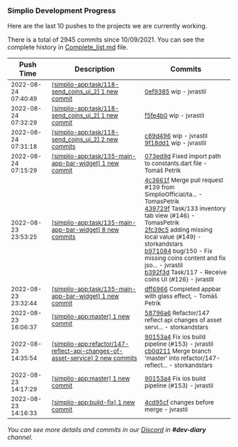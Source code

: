 
### Simplio Development Progress

Here are the last 10 pushes to the projects we are currently working.

There is a total of 2945 commits since 10/09/2021. You can see the complete history in
 [Complete_list.md](Complete_list.md) file.

| Push Time | Description | Commits |
| --- | --- | --- |
| <sub>2022-08-24 07:40:49</sub> | <sub>[[simplio-app:task/118\-send\_coins\_ui\_2] 1 new commit](https://github.com/SimplioOfficial/simplio-app/commit/0ef9385bcce891061596420248c3170ff5f6491a)</sub> | <sub>[0ef9385](https://github.com/SimplioOfficial/simplio-app/commit/0ef9385bcce891061596420248c3170ff5f6491a) wip - jvrastil</sub> |
| <sub>2022-08-24 07:32:29</sub> | <sub>[[simplio-app:task/118\-send\_coins\_ui\_2] 1 new commit](https://github.com/SimplioOfficial/simplio-app/commit/f5fe4b04e7fd2285e9cf3fe1aa7f29713a922948)</sub> | <sub>[f5fe4b0](https://github.com/SimplioOfficial/simplio-app/commit/f5fe4b04e7fd2285e9cf3fe1aa7f29713a922948) wip - jvrastil</sub> |
| <sub>2022-08-24 07:31:18</sub> | <sub>[[simplio-app:task/118\-send\_coins\_ui\_2] 2 new commits](https://github.com/SimplioOfficial/simplio-app/compare/c89d496eda48^...9f18dd16e0eb)</sub> | <sub>[c89d496](https://github.com/SimplioOfficial/simplio-app/commit/c89d496eda48ad681e0f6343b346f9882a2390f3) wip - jvrastil<br>[9f18dd1](https://github.com/SimplioOfficial/simplio-app/commit/9f18dd16e0eb97558183ce0ef2cbfa6cc187d03b) wip - jvrastil</sub> |
| <sub>2022-08-24 07:15:29</sub> | <sub>[[simplio-app:task/135\-main\-app\-bar\-widget] 1 new commit](https://github.com/SimplioOfficial/simplio-app/commit/073ed9daa6264ba423f0acab1dcd9da9938319ff)</sub> | <sub>[073ed9d](https://github.com/SimplioOfficial/simplio-app/commit/073ed9daa6264ba423f0acab1dcd9da9938319ff) Fixed import path to constants.dart file - Tomáš Petrík</sub> |
| <sub>2022-08-23 23:53:25</sub> | <sub>[[simplio-app:task/135\-main\-app\-bar\-widget] 8 new commits](https://github.com/SimplioOfficial/simplio-app/compare/dff69666158f...77a3fe6282f5)</sub> | <sub>[4c3661f](https://github.com/SimplioOfficial/simplio-app/commit/4c3661ffbcb9de7f84ce05571689574ba6989e1a) Merge pull request #139 from SimplioOfficial/ta... - TomasPetrik<br>[439729f](https://github.com/SimplioOfficial/simplio-app/commit/439729fce79dd63993bf4a73931c19975b3aac18) Task/133 inventory tab view (#146) - TomasPetrik<br>[2fc39c5](https://github.com/SimplioOfficial/simplio-app/commit/2fc39c5c1aa476b65d2108a6f8a2536ac402e821) adding missing local value (#149) - storkandstars<br>[b971084](https://github.com/SimplioOfficial/simplio-app/commit/b971084c80298baac8a365640de806ab23566e73) bug/150 - Fix missing coins content and fix jso... - jvrastil<br>[b392f3d](https://github.com/SimplioOfficial/simplio-app/commit/b392f3dfda387d872fa63839ae56eb619785a0af) Task/117 - Receive coins UI (#126) - jvrastil</sub> |
| <sub>2022-08-23 23:32:44</sub> | <sub>[[simplio-app:task/135\-main\-app\-bar\-widget] 1 new commit](https://github.com/SimplioOfficial/simplio-app/commit/dff69666158fcc76d5e5c03413408dfec6dda6ee)</sub> | <sub>[dff6966](https://github.com/SimplioOfficial/simplio-app/commit/dff69666158fcc76d5e5c03413408dfec6dda6ee) Completed appbar with glass effect, - Tomáš Petrík</sub> |
| <sub>2022-08-23 16:06:37</sub> | <sub>[[simplio-app:master] 1 new commit](https://github.com/SimplioOfficial/simplio-app/commit/58796a6110249d08a608d010df0795b6cbbeee1e)</sub> | <sub>[58796a6](https://github.com/SimplioOfficial/simplio-app/commit/58796a6110249d08a608d010df0795b6cbbeee1e) Refactor/147 reflect api changes of asset servi... - storkandstars</sub> |
| <sub>2022-08-23 14:35:54</sub> | <sub>[[simplio-app:refactor/147\-reflect\-api\-changes\-of\-asset\-service] 2 new commits](https://github.com/SimplioOfficial/simplio-app/compare/5ca80d9a3c7d...cb0d2110d664)</sub> | <sub>[90153a4](https://github.com/SimplioOfficial/simplio-app/commit/90153a4a1e59419622fbb3cc1d43311aea7b430b) Fix ios build pipeline (#153) - jvrastil<br>[cb0d211](https://github.com/SimplioOfficial/simplio-app/commit/cb0d2110d664cb44091d2af83ed1c8602fd3eb9a) Merge branch 'master' into refactor/147-reflect... - storkandstars</sub> |
| <sub>2022-08-23 14:17:29</sub> | <sub>[[simplio-app:master] 1 new commit](https://github.com/SimplioOfficial/simplio-app/commit/90153a4a1e59419622fbb3cc1d43311aea7b430b)</sub> | <sub>[90153a4](https://github.com/SimplioOfficial/simplio-app/commit/90153a4a1e59419622fbb3cc1d43311aea7b430b) Fix ios build pipeline (#153) - jvrastil</sub> |
| <sub>2022-08-23 14:16:33</sub> | <sub>[[simplio-app:build\-fix] 1 new commit](https://github.com/SimplioOfficial/simplio-app/commit/4cd95cfd1fc1b65d019c315365d4fc39dc10b2ad)</sub> | <sub>[4cd95cf](https://github.com/SimplioOfficial/simplio-app/commit/4cd95cfd1fc1b65d019c315365d4fc39dc10b2ad) changes before merge - jvrastil</sub> |

_You can see more details and commits in our [Discord](https://discord.gg/aKhjuwZmdP) in **#dev-diary** channel._

